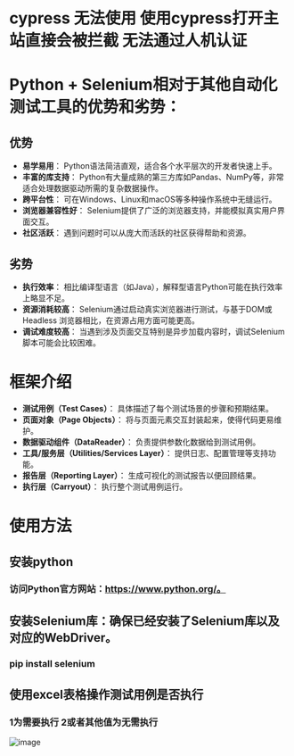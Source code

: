# cypress 无法使用 使用cypress打开主站直接会被拦截 无法通过人机认证
# Python + Selenium相对于其他自动化测试工具的优势和劣势：
## 优势
- **易学易用**：
  Python语法简洁直观，适合各个水平层次的开发者快速上手。
- **丰富的库支持**：
  Python有大量成熟的第三方库如Pandas、NumPy等，非常适合处理数据驱动所需的复杂数据操作。
- **跨平台性**：
  可在Windows、Linux和macOS等多种操作系统中无缝运行。
- **浏览器兼容性好**：
  Selenium提供了广泛的浏览器支持，并能模拟真实用户界面交互。
- **社区活跃**：
  遇到问题时可以从庞大而活跃的社区获得帮助和资源。
## 劣势
- **执行效率**： 
   相比编译型语言（如Java），解释型语言Python可能在执行效率上略显不足。
- **资源消耗较高**： 
   Selenium通过启动真实浏览器进行测试，与基于DOM或Headless 浏览器相比，在资源占用方面可能更高。
- **调试难度较高**： 
   当遇到涉及页面交互特别是异步加载内容时，调试Selenium脚本可能会比较困难。

# 框架介绍
- **测试用例（Test Cases）**：
  具体描述了每个测试场景的步骤和预期结果。
- **页面对象（Page Objects）**：
  将与页面元素交互封装起来，使得代码更易维护。
- **数据驱动组件（DataReader）**：
  负责提供参数化数据给到测试用例。
- **工具/服务层（Utilities/Services Layer）**：
  提供日志、配置管理等支持功能。
- **报告层（Reporting Layer）**：
  生成可视化的测试报告以便回顾结果。
- **执行层（Carryout）**：
  执行整个测试用例运行。
  
# 使用方法 
## 安装python
### 访问Python官方网站：https://www.python.org/。
## 安装Selenium库：确保已经安装了Selenium库以及对应的WebDriver。
### pip install selenium
## 使用excel表格操作测试用例是否执行
### 1为需要执行 2或者其他值为无需执行
![image](https://github.com/myshell-ai/qa/assets/140363121/e85076bf-9c02-46d7-a934-b84459b31944)

